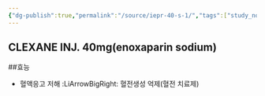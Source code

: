 ```yaml
---
{"dg-publish":true,"permalink":"/source/iepr-40-s-1/","tags":["study_note","source"],"created":"2025-08-20T10:45:26.000+09:00","updated":"2025-09-30T15:53:08.567+09:00"}
---
```


## CLEXANE INJ. 40mg(enoxaparin sodium)
##효능
- 혈액응고 저해 :LiArrowBigRight: 혈전생성 억제(혈전 치료제)